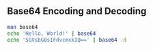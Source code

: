 ## Base64 Encoding and Decoding

```sh
man base64
echo 'Hello, World!' | base64
echo 'SGVsbG8sIFdvcmxkIQ==' | base64 -d
```
